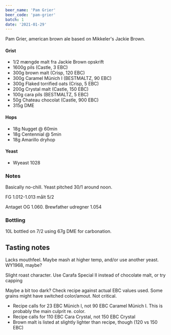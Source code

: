 ```yaml
---
beer_name: 'Pam Grier'
beer_code: 'pam-grier'
batch: 1
date: '2021-01-29'
---
```


Pam Grier, american brown ale based on Mikkeler's Jackie Brown.

#### Grist
- 1/2 mængde malt fra Jackie Brown opskrift
- 1600g pils (Castle, 3 EBC)
- 300g brown malt (Crisp, 120 EBC)
- 300g Caramel Münich I (BESTMALTZ, 90 EBC)
- 300g Flaked torrified oats (Crisp, 5 EBC)
- 200g Crystal malt (Castle, 150 EBC)
- 100g cara pils (BESTMALTZ, 5 EBC)
- 50g Chateau chocolat (Castle, 900 EBC)
- 315g DME

#### Hops
- 18g Nugget @ 60min
- 18g Centennial @ 5min
- 18g Amarillo dryhop

#### Yeast
- Wyeast 1028

### Notes
Basically no-chill. Yeast pitched 30/1 around noon.

FG 1.012-1.013 målt 5/2

Antaget OG 1.060. Brewfather udregner 1.054

### Bottling
10L bottled on 7/2 using 67g DME for carbonation.

## Tasting notes
Lacks mouthfeel. Maybe mash at higher temp, and/or use another yeast. WY1968, maybe?

Slight roast character. Use Carafa Special II instead of chocolate malt, or try capping

Maybe a bit too dark? Check recipe against actual EBC values used. Some grains might have switched color/amout. Not critical. 
- Recipe calls for 23 EBC Münich I, not 90 EBC Caramel Münich I. This is probably the main culprit re. color.
- Recipe calls for 110 EBC Cara Crystal, not 150 EBC Crystal
- Brown malt is listed at slightly lighter than recipe, though (120 vs 150 EBC)
